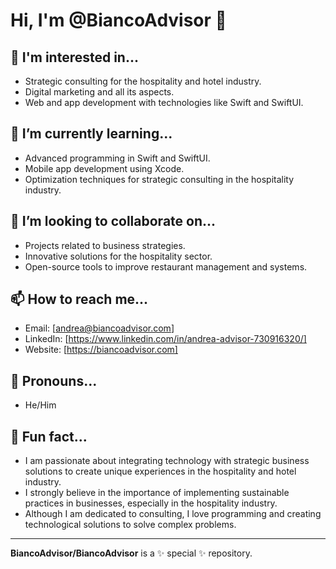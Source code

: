 # Hi, I'm @BiancoAdvisor 👋

## 👀 I'm interested in...
- Strategic consulting for the hospitality and hotel industry.
- Digital marketing and all its aspects.
- Web and app development with technologies like Swift and SwiftUI.

## 🌱 I’m currently learning...
- Advanced programming in Swift and SwiftUI.
- Mobile app development using Xcode.
- Optimization techniques for strategic consulting in the hospitality industry.

## 🤝 I’m looking to collaborate on...
- Projects related to business strategies.
- Innovative solutions for the hospitality sector.
- Open-source tools to improve restaurant management and systems.

## 📫 How to reach me...
- Email: [andrea@biancoadvisor.com]
- LinkedIn: [https://www.linkedin.com/in/andrea-advisor-730916320/]
- Website: [https://biancoadvisor.com]

## 💼 Pronouns...
- He/Him

## 🌟 Fun fact...
- I am passionate about integrating technology with strategic business solutions to create unique experiences in the hospitality and hotel industry.
- I strongly believe in the importance of implementing sustainable practices in businesses, especially in the hospitality industry.
- Although I am dedicated to consulting, I love programming and creating technological solutions to solve complex problems.

---

**BiancoAdvisor/BiancoAdvisor** is a ✨ special ✨ repository.
